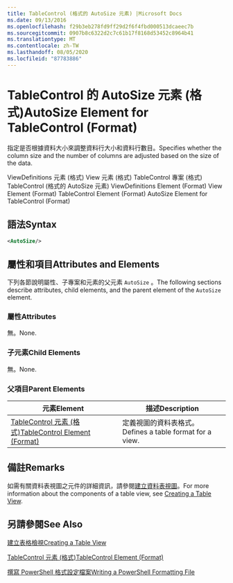 ```yaml
---
title: TableControl (格式的 AutoSize 元素) |Microsoft Docs
ms.date: 09/13/2016
ms.openlocfilehash: f29b3eb278fd9ff29d2f6f4fbd000513dcaeec7b
ms.sourcegitcommit: 0907b8c6322d2c7c61b17f8168d53452c8964b41
ms.translationtype: MT
ms.contentlocale: zh-TW
ms.lasthandoff: 08/05/2020
ms.locfileid: "87783886"
---
```

# <a name="autosize-element-for-tablecontrol-format"></a><span data-ttu-id="aba1a-102">TableControl 的 AutoSize 元素 (格式)</span><span class="sxs-lookup"><span data-stu-id="aba1a-102">AutoSize Element for TableControl (Format)</span></span>

<span data-ttu-id="aba1a-103">指定是否根據資料大小來調整資料行大小和資料行數目。</span><span class="sxs-lookup"><span data-stu-id="aba1a-103">Specifies whether the column size and the number of columns are adjusted based on the size of the data.</span></span>

<span data-ttu-id="aba1a-104">ViewDefinitions 元素 (格式) View 元素 (格式) TableControl 專案 (格式) TableControl (格式的 AutoSize 元素) </span><span class="sxs-lookup"><span data-stu-id="aba1a-104">ViewDefinitions Element (Format) View Element (Format) TableControl Element (Format) AutoSize Element for TableControl (Format)</span></span>

## <a name="syntax"></a><span data-ttu-id="aba1a-105">語法</span><span class="sxs-lookup"><span data-stu-id="aba1a-105">Syntax</span></span>

```xml
<AutoSize/>
```

## <a name="attributes-and-elements"></a><span data-ttu-id="aba1a-106">屬性和項目</span><span class="sxs-lookup"><span data-stu-id="aba1a-106">Attributes and Elements</span></span>

<span data-ttu-id="aba1a-107">下列各節說明屬性、子專案和元素的父元素 `AutoSize` 。</span><span class="sxs-lookup"><span data-stu-id="aba1a-107">The following sections describe attributes, child elements, and the parent element of the `AutoSize` element.</span></span>

### <a name="attributes"></a><span data-ttu-id="aba1a-108">屬性</span><span class="sxs-lookup"><span data-stu-id="aba1a-108">Attributes</span></span>

<span data-ttu-id="aba1a-109">無。</span><span class="sxs-lookup"><span data-stu-id="aba1a-109">None.</span></span>

### <a name="child-elements"></a><span data-ttu-id="aba1a-110">子元素</span><span class="sxs-lookup"><span data-stu-id="aba1a-110">Child Elements</span></span>

<span data-ttu-id="aba1a-111">無。</span><span class="sxs-lookup"><span data-stu-id="aba1a-111">None.</span></span>

### <a name="parent-elements"></a><span data-ttu-id="aba1a-112">父項目</span><span class="sxs-lookup"><span data-stu-id="aba1a-112">Parent Elements</span></span>

|<span data-ttu-id="aba1a-113">元素</span><span class="sxs-lookup"><span data-stu-id="aba1a-113">Element</span></span>|<span data-ttu-id="aba1a-114">描述</span><span class="sxs-lookup"><span data-stu-id="aba1a-114">Description</span></span>|
|-------------|-----------------|
|[<span data-ttu-id="aba1a-115">TableControl 元素 (格式)</span><span class="sxs-lookup"><span data-stu-id="aba1a-115">TableControl Element (Format)</span></span>](./tablecontrol-element-format.md)|<span data-ttu-id="aba1a-116">定義視圖的資料表格式。</span><span class="sxs-lookup"><span data-stu-id="aba1a-116">Defines a table format for a view.</span></span>|

## <a name="remarks"></a><span data-ttu-id="aba1a-117">備註</span><span class="sxs-lookup"><span data-stu-id="aba1a-117">Remarks</span></span>

<span data-ttu-id="aba1a-118">如需有關資料表視圖之元件的詳細資訊，請參閱[建立資料表視圖](./creating-a-table-view.md)。</span><span class="sxs-lookup"><span data-stu-id="aba1a-118">For more information about the components of a table view, see [Creating a Table View](./creating-a-table-view.md).</span></span>

## <a name="see-also"></a><span data-ttu-id="aba1a-119">另請參閱</span><span class="sxs-lookup"><span data-stu-id="aba1a-119">See Also</span></span>

[<span data-ttu-id="aba1a-120">建立表格檢視</span><span class="sxs-lookup"><span data-stu-id="aba1a-120">Creating a Table View</span></span>](./creating-a-table-view.md)

[<span data-ttu-id="aba1a-121">TableControl 元素 (格式)</span><span class="sxs-lookup"><span data-stu-id="aba1a-121">TableControl Element (Format)</span></span>](./tablecontrol-element-format.md)

[<span data-ttu-id="aba1a-122">撰寫 PowerShell 格式設定檔案</span><span class="sxs-lookup"><span data-stu-id="aba1a-122">Writing a PowerShell Formatting File</span></span>](./writing-a-powershell-formatting-file.md)
